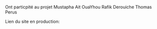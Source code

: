 
Ont particpité au projet
Mustapha Ait OuaYhou
Rafik Derouiche
Thomas Perus



Lien du site en production:
